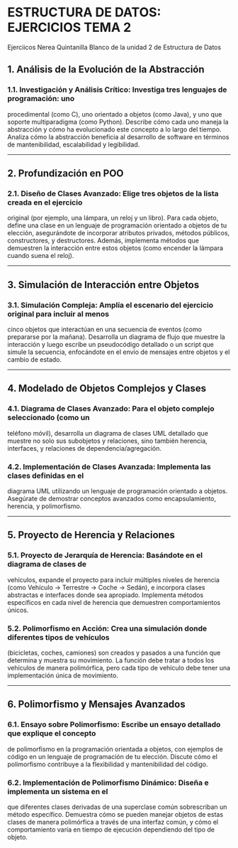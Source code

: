# ESTRUCTURA DE DATOS: EJERCICIOS TEMA 2
Ejerciicos Nerea Quintanilla Blanco de la unidad 2 de Estructura de Datos

## 1. Análisis de la Evolución de la Abstracción

### 1.1. Investigación y Análisis Crítico: Investiga tres lenguajes de programación: uno
procedimental (como C), uno orientado a objetos (como Java), y uno que soporte
multiparadigma (como Python). Describe cómo cada uno maneja la abstracción y cómo
ha evolucionado este concepto a lo largo del tiempo. Analiza cómo la abstracción
beneficia al desarrollo de software en términos de mantenibilidad, escalabilidad y
legibilidad.

----------------------------------------------------------------------------------------

## 2. Profundización en POO

### 2.1. Diseño de Clases Avanzado: Elige tres objetos de la lista creada en el ejercicio
original (por ejemplo, una lámpara, un reloj y un libro). Para cada objeto, define una clase
en un lenguaje de programación orientado a objetos de tu elección, asegurándote de
incorporar atributos privados, métodos públicos, constructores, y destructores. Además,
implementa métodos que demuestren la interacción entre estos objetos (como encender
la lámpara cuando suena el reloj).

----------------------------------------------------------------------------------------

## 3. Simulación de Interacción entre Objetos

### 3.1. Simulación Compleja: Amplía el escenario del ejercicio original para incluir al menos
cinco objetos que interactúan en una secuencia de eventos (como prepararse por la
mañana). Desarrolla un diagrama de flujo que muestre la interacción y luego escribe un
pseudocódigo detallado o un script que simule la secuencia, enfocándote en el envío de
mensajes entre objetos y el cambio de estado.

----------------------------------------------------------------------------------------

## 4. Modelado de Objetos Complejos y Clases

### 4.1. Diagrama de Clases Avanzado: Para el objeto complejo seleccionado (como un
teléfono móvil), desarrolla un diagrama de clases UML detallado que muestre no solo sus
subobjetos y relaciones, sino también herencia, interfaces, y relaciones de
dependencia/agregación.

### 4.2. Implementación de Clases Avanzada: Implementa las clases definidas en el
diagrama UML utilizando un lenguaje de programación orientado a objetos. Asegúrate de
demostrar conceptos avanzados como encapsulamiento, herencia, y polimorfismo.

----------------------------------------------------------------------------------------

## 5. Proyecto de Herencia y Relaciones

### 5.1. Proyecto de Jerarquía de Herencia: Basándote en el diagrama de clases de
vehículos, expande el proyecto para incluir múltiples niveles de herencia (como Vehículo
-> Terrestre -> Coche -> Sedán), e incorpora clases abstractas e interfaces donde sea
apropiado. Implementa métodos específicos en cada nivel de herencia que demuestren
comportamientos únicos.

### 5.2. Polimorfismo en Acción: Crea una simulación donde diferentes tipos de vehículos
(bicicletas, coches, camiones) son creados y pasados a una función que determina y
muestra su movimiento. La función debe tratar a todos los vehículos de manera
polimórfica, pero cada tipo de vehículo debe tener una implementación única de
movimiento.

----------------------------------------------------------------------------------------

## 6. Polimorfismo y Mensajes Avanzados

### 6.1. Ensayo sobre Polimorfismo: Escribe un ensayo detallado que explique el concepto
de polimorfismo en la programación orientada a objetos, con ejemplos de código en un
lenguaje de programación de tu elección. Discute cómo el polimorfismo contribuye a la
flexibilidad y mantenibilidad del código.

### 6.2. Implementación de Polimorfismo Dinámico: Diseña e implementa un sistema en el
que diferentes clases derivadas de una superclase común sobrescriban un método
específico. Demuestra cómo se pueden manejar objetos de estas clases de manera
polimórfica a través de una interfaz común, y cómo el comportamiento varía en tiempo
de ejecución dependiendo del tipo de objeto.
